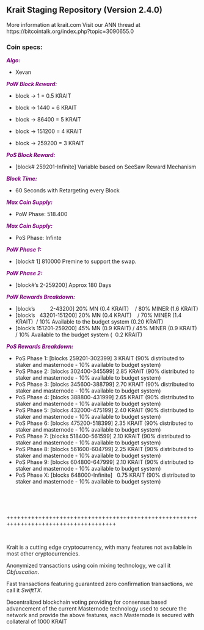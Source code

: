 <h2><strong>Krait Staging Repository (Version 2.4.0)</strong></h2>
<p>More information at krait.com Visit our ANN thread at https://bitcointalk.org/index.php?topic=3090655.0</p>
<h3><strong>Coin specs:</strong></h3>
<p><strong><span style="color: #800080;"><em>Algo:</em></span></strong></p>
<ul>
<li>Xevan</li>
</ul>
<p><strong><span style="color: #800080;"><em>PoW Block Reward:</em></span></strong></p>
<ul>
<li>block -> 1 = 0.5 KRAIT </li>
</ul>
<ul>
<li>block -> 1440 = 6 KRAIT </li>
</ul>
<ul>
<li>block -> 86400 = 5 KRAIT </li>
</ul>
<ul>
<li>block -> 151200 = 4 KRAIT </li>
</ul>
<ul>
<li>block -> 259200 = 3 KRAIT </li>
</ul>
<p><strong><span style="color: #800080;"><em>PoS Block Reward:</em></span></strong></p>
<ul>
<li>[block# 259201-Infinite] Variable based on SeeSaw Reward Mechanism</li>
</ul>
<p><strong><span style="color: #800080;"><em>Block Time:</em></span></strong></p>
<ul>
<li>60 Seconds with Retargeting every Block</li>
</ul>
<p><strong><span style="color: #800080;"><em>Max Coin Supply:</em></span></strong></p>
<ul>
<li>PoW Phase: 518.400</li>
</ul>
<p><strong><span style="color: #800080;"><em>Max Coin Supply:</em></span></strong></p>
<ul>
<li>PoS Phase: Infinte</li>
</ul>
<p><strong><span style="color: #800080;"><em>PoW Phase 1:</em></span></strong></p>
<ul>
<li>[block# 1] 810000 Premine to support the swap.</li>
</ul>
<p><strong><span style="color: #800080;"><em>PoW Phase 2:</em></span></strong></p>
<ul>
<li>[block#&rsquo;s 2-259200] Approx 180 Days</li>
</ul>
<p><strong><span style="color: #800080;"><em>PoW Rewards Breakdown:</em></span></strong></p>
<ul>
<li>[block&rsquo;s &nbsp; &nbsp; &nbsp; &nbsp; &nbsp;2-43200] 20% MN (0.4 KRAIT) &nbsp; &nbsp;/ 80% MINER (1.6 KRAIT)</li>
<li>[block&rsquo;s &nbsp; 43201-151200] 20% MN (0.4 KRAIT) &nbsp; &nbsp;/ 70% MINER (1.4 KRAIT) &nbsp;/ 10% Available to the budget system (0.20 KRAIT)</li>
<li>[block&rsquo;s 151201-259200] 45% MN (0.9 KRAIT) / 45% MINER (0.9 KRAIT) / 10% Available to the budget system ( &nbsp;0.2 KRAIT)</li>
</ul>
<p><strong><span style="color: #800080;"><em>PoS Rewards Breakdown:</em></span></strong></p>
<ul>
<li>PoS Phase 1: [blocks 259201-302399]    3 KRAIT (90% distributed to staker and masternode - 10% available to budget system)</li>
<li>PoS Phase 2: [blocks 302400-345599] 2.85 KRAIT (90% distributed to staker and masternode - 10% available to budget system)</li>
<li>PoS Phase 3: [blocks 345600-388799] 2.70 KRAIT (90% distributed to staker and masternode - 10% available to budget system)</li>
<li>PoS Phase 4: [blocks 388800-431999] 2.65 KRAIT (90% distributed to staker and masternode - 10% available to budget system)</li>
<li>PoS Phase 5: [blocks 432000-475199] 2.40 KRAIT (90% distributed to staker and masternode - 10% available to budget system)</li>
<li>PoS Phase 6: [blocks 475200-518399] 2.35 KRAIT (90% distributed to staker and masternode - 10% available to budget system)</li>
<li>PoS Phase 7: [blocks 518400-561599] 2.10 KRAIT (90% distributed to staker and masternode - 10% available to budget system)</li>
<li>PoS Phase 8: [blocks 561600-604799] 2.25 KRAIT (90% distributed to staker and masternode - 10% available to budget system)</li>
<li>PoS Phase 9: [blocks 604800-647999] 2.10 KRAIT (90% distributed to staker and masternode - 10% available to budget system)</li>
<li>PoS Phase X: [blocks 648000-Infinite] &nbsp; 0.75 KRAIT (90% distributed to staker and masternode - 10% available to budget system)</li>
</ul>
<br/>
<p>&nbsp;</p>
<p>+++++++++++++++++++++++++++++++++++++++++++++++++++++++++++++++++++++++++++++++++++++</p>
<p>&nbsp;</p>
<p>Krait is a cutting edge cryptocurrency, with many features not available in most other cryptocurrencies.</p>
<p>Anonymized transactions using coin mixing technology, we call it <em>Obfuscation</em>.</p>
<p>Fast transactions featuring guaranteed zero confirmation transactions, we call it <em>SwiftTX</em>.</p>
<p>Decentralized blockchain voting providing for consensus based advancement of the current Masternode technology used to secure the network and provide the above features, each Masternode is secured with collateral of 1000 KRAIT</p>
